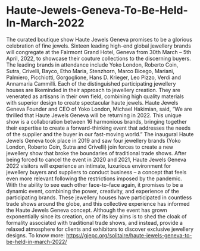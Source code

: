 # Haute-Jewels-Geneva-To-Be-Held-In-March-2022
The curated boutique show Haute Jewels Geneva promises to be a glorious celebration of fine jewels. Sixteen leading high-end global jewellery brands will congregate at the Fairmont Grand Hotel, Geneva from 30th March – 5th April, 2022, to showcase their couture collections to the discerning buyers.  The leading brands in attendance include Yoko London, Roberto Coin, Sutra, Crivelli, Bayco, Etho Maria, Stenzhorn, Marco Bicego, Mariani, Palmiero, Picchiotti, Gorgoglione, Hans D. Krieger, Leo Pizzo, Verdi and Annamaria Cammilli.  Each of the distinguished participating jewellery houses are likeminded in their approach to jewellery creation. They are venerated as artisans in their own field, combining high quality materials with superior design to create spectacular haute jewels. Haute Jewels Geneva Founder and CEO of Yoko London, Michael Hakimian, said, “We are thrilled that Haute Jewels Geneva will be returning in 2022. This unique show is a collaboration between 16 harmonious brands, bringing together their expertise to create a forward-thinking event that addresses the needs of the supplier and the buyer in our fast-moving world.”  The inaugural Haute Jewels Geneva took place in 2019 and saw four jewellery brands (Yoko London, Roberto Coin, Sutra and Crivelli) join forces to create a new jewellery show that broke the boundaries of traditional trade shows. After being forced to cancel the event in 2020 and 2021, Haute Jewels Geneva 2022 visitors will experience an intimate, luxurious environment for jewellery buyers and suppliers to conduct business – a concept that feels even more relevant following the restrictions imposed by the pandemic. With the ability to see each other face-to-face again, it promises to be a dynamic event, combining the power, creativity, and experience of the participating brands. These jewellery houses have participated in countless trade shows around the globe, and this collective experience has informed the Haute Jewels Geneva concept.  Although the event has grown exponentially since its creation, one of its key aims is to shed the cloak of formality associated with traditional trade shows, and instead, provide a relaxed atmosphere for clients and exhibitors to discover exclusive jewellery designs. To know more: https://gjepc.org/solitaire/haute-jewels-geneva-to-be-held-in-march-2022/
